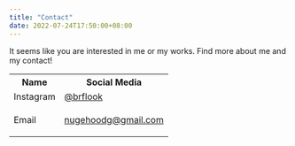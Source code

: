 ```yaml
---
title: "Contact"
date: 2022-07-24T17:50:00+08:00
---
```


It seems like you are interested in me or my works. Find more about me and my contact!

<table>
  <tr>
    <th>Name</th>
    <th>Social Media</th>
  </tr>
  <tr>
    <td>Instagram</td>
    <td><a href="https://www.instagram.com/brflook/" target="_blank">@brflook</a></td>
  </tr>
  <tr>
  <td>Email</td>
  <td><p><a href="mailto:nugehoodg@gmail.com" style="
    word-break: break-all;">nugehoodg@gmail.com</a></p></td>
  </tr>
</table>
